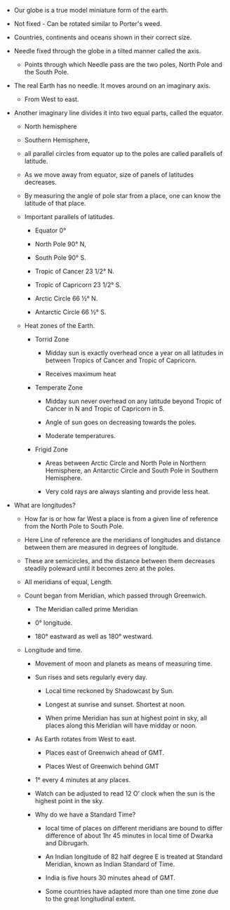 
- Our globe is a true model miniature form of the earth.
- Not fixed - Can be rotated similar to Porter's weed.
- Countries, continents and oceans shown in their correct size.
- Needle fixed through the globe in a tilted manner called the axis.
    
    - Points through which Needle pass are the two poles, North Pole and the South Pole.
        
- The real Earth has no needle. It moves around on an imaginary axis.
    
    - From West to east.
        
- Another imaginary line divides it into two equal parts, called the equator.
    
    - North hemisphere
        
    - Southern Hemisphere,
        
    - all parallel circles from equator up to the poles are called parallels of latitude.
        
    - As we move away from equator, size of panels of latitudes decreases.
        
    - By measuring the angle of pole star from a place, one can know the latitude of that place.
        
    - Important parallels of latitudes.
        
        - Equator 0°
            
        - North Pole 90° N,
            
        - South Pole 90° S.
            
        - Tropic of Cancer 23 1/2° N.
            
        - Tropic of Capricorn 23 1/2° S.
            
        - Arctic Circle 66 ½° N.
            
        - Antarctic Circle 66 ½° S.
            
    - Heat zones of the Earth.
        
        - Torrid Zone
            
            - Midday sun is exactly overhead once a year on all latitudes in between Tropics of Cancer and Tropic of Capricorn.
                
            - Receives maximum heat
                
        - Temperate Zone
            
            - Midday sun never overhead on any latitude beyond Tropic of Cancer in N and Tropic of Capricorn in S.
                
            - Angle of sun goes on decreasing towards the poles.
                
            - Moderate temperatures.
                
        - Frigid Zone
            
            - Areas between Arctic Circle and North Pole in Northern Hemisphere, an Antarctic Circle and South Pole in Southern Hemisphere.
                
            - Very cold rays are always slanting and provide less heat.
                
- What are longitudes?
    
    - How far is or how far West a place is from a given line of reference from the North Pole to South Pole.
        
    - Here Line of reference are the meridians of longitudes and distance between them are measured in degrees of longitude.
        
    - These are semicircles, and the distance between them decreases steadily poleward until it becomes zero at the poles.
        
    - All meridians of equal, Length.
        
    - Count began from Meridian, which passed through Greenwich.
        
        - The Meridian called prime Meridian
            
        - 0° longitude.
            
        - 180° eastward as well as 180° westward.
            
    - Longitude and time.
        
        - Movement of moon and planets as means of measuring time.
            
        - Sun rises and sets regularly every day.
            
            - Local time reckoned by Shadowcast by Sun.
                
            - Longest at sunrise and sunset. Shortest at noon.
                
            - When prime Meridian has sun at highest point in sky, all places along this Meridian will have midday or noon.
                
        - As Earth rotates from West to east.
            
            - Places east of Greenwich ahead of GMT.
                
            - Places West of Greenwich behind GMT
                
        - 1° every 4 minutes at any places.
            
        - Watch can be adjusted to read 12 O’ clock when the sun is the highest point in the sky.
            
        - Why do we have a Standard Time?
            
            - local time of places on different meridians are bound to differ difference of about 1hr 45 minutes in local time of Dwarka and Dibrugarh.
                
            - An Indian longitude of 82 half degree E is treated at Standard Meridian, known as Indian Standard of Time.
                
            - India is five hours 30 minutes ahead of GMT.
                
            - Some countries have adapted more than one time zone due to the great longitudinal extent.